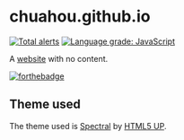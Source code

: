 # chuahou.github.io

[![Total alerts](https://img.shields.io/lgtm/alerts/g/chuahou/chuahou.github.io.svg?logo=lgtm&logoWidth=18&style=for-the-badge)](https://lgtm.com/projects/g/chuahou/chuahou.github.io/alerts/)
[![Language grade: JavaScript](https://img.shields.io/lgtm/grade/javascript/g/chuahou/chuahou.github.io.svg?logo=lgtm&logoWidth=18&style=for-the-badge)](https://lgtm.com/projects/g/chuahou/chuahou.github.io/context:javascript)

A [website](https://chuahou.dev) with no content.

[![forthebadge](https://forthebadge.com/images/badges/contains-technical-debt.svg)](https://forthebadge.com)

## Theme used

The theme used is [Spectral](https://html5up.net/spectral) by [HTML5 UP](https://html5up.net/).
